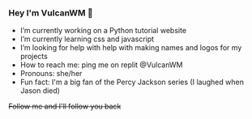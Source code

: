 ### Hey I'm VulcanWM 🙏

- I’m currently working on a Python tutorial website
- I’m currently learning css and javascript 
- I’m looking for help with help with making names and logos for my projects 
- How to reach me: ping me on replit @VulcanWM
- Pronouns: she/her
- Fun fact: I'm a big fan of the Percy Jackson series (I laughed when Jason died)

~~Follow me and I'll follow you back~~
